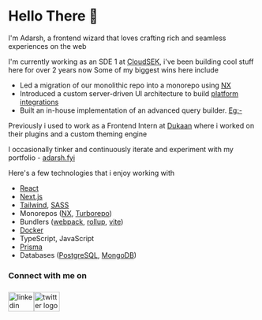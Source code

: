 <h1 align="left">Hello There 👋</h1>

<p align="left">I'm Adarsh, a frontend wizard that loves crafting rich and seamless experiences on the web</p>

I'm currently working as an SDE 1 at [CloudSEK](https://cloudsek.com), i've been building cool stuff here for over 2 years now
Some of my biggest wins here include
- Led a migration of our monolithic repo into a monorepo using [NX](https://nx.dev)
- Introduced a custom server-driven UI architecture to build [platform integrations](https://www.cloudsek.com/integrations)
- Built an in-house implementation of an advanced query builder. [Eg:-](https://react-querybuilder.js.org/)

Previously i used to work as a Frontend Intern at [Dukaan](https://mydukaan.io/) where i worked on their plugins and a custom theming engine

I occasionally tinker and continuously iterate and experiment with my portfolio - [adarsh.fyi](https://adarsh.fyi)

Here's a few technologies that i enjoy working with 

- [React](https://react.dev/)
- [Next.js](https://nextjs.org/)
- [Tailwind](https://tailwindcss.com/), [SASS](https://sass-lang.com/)
- Monorepos ([NX](https://nx.dev/), [Turborepo](https://turbo.build/repo/docs))
- Bundlers ([webpack](https://webpack.js.org/), [rollup](https://rollupjs.org/), [vite](https://vitejs.dev/))
- [Docker](https://www.docker.com/)
- TypeScript, JavaScript
- [Prisma](https://www.prisma.io/)
- Databases ([PostgreSQL](https://www.postgresql.org/), [MongoDB](https://www.mongodb.com/))

<h3 align="left">Connect with me on</h3>

###

<div align="left"><a href="https://www.linkedin.com/in/adarsh-sulegai/" target="_blank"><img src="https://raw.githubusercontent.com/maurodesouza/profile-readme-generator/master/src/assets/icons/social/linkedin/default.svg" width="52" height="40" alt="linkedin logo"  /></a><a href="https://twitter.com/adarshsulegai50" target="_blank"><img src="https://raw.githubusercontent.com/maurodesouza/profile-readme-generator/master/src/assets/icons/social/twitter/default.svg" width="52" height="40" alt="twitter logo"  /></a></div>

###
